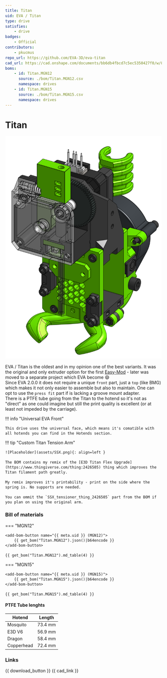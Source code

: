 ```yaml
---
title: Titan
uid: EVA / Titan
type: drive
satisfies:
    - drive
badges:
    - Official
contributors: 
    - pkucmus
repo_url: https://github.com/EVA-3D/eva-titan
cad_url: https://cad.onshape.com/documents/bb6db4fbcd7c5ec5350427f0/w/8da16df4512074fe4659384c/e/d0fc464a4453631a662f183c
boms:
    - id: Titan.MGN12
      source: ./bom/Titan.MGN12.csv
      namespace: drives
    - id: Titan.MGN15
      source: ./bom/Titan.MGN15.csv
      namespace: drives
---
```

# Titan

![preview](assets/Titan.png)

EVA / Titan is the oldest and in my opinion one of the best variants. It was the original and only extruder option for the first [Easy-Mod](https://eva-3d.github.io/easy-mod/) - later was moved to a separate project which EVA become :smile:  
Since EVA 2.0.0 it does not require a unique `front` part, just a `top` (like BMG) which makes it not only easier to assemble but also to maintain. One can opt to use the `press fit` part if is lacking a groove mount adapter.  
There is a PTFE tube going from the Titan to the hotend so it's not as "direct" as one could imagine but still the print quality is excellent (or at least not impeded by the carriage). 

!!! info "Universal EVA Front"

    This drive uses the universal face, which means it's comatible with all hotends you can find in the Hotends section.


!!! tip "Custom Titan Tension Arm"

    ![Placeholder](assets/SSX.png){: align=left }

    The BOM contains my remix of the [E3D Titan Flex Upgrade](https://www.thingiverse.com/thing:2426505) thing which improves the Titan filament path greatly.

    My remix improves it's printability - print on the side where the spring is. No supports are needed.

    You can ommit the `SSX_tensioner_thing_2426505` part from the BOM if you plan on using the original arm.

### Bill of materials


=== "MGN12"

    <add-bom-button name="{{ meta.uid }} (MGN12)">
        {{ get_bom("Titan.MGN12").json()|b64encode }}
    </add-bom-button>
    
    {{ get_bom("Titan.MGN12").md_table(4) }}


=== "MGN15"

    <add-bom-button name="{{ meta.uid }} (MGN15)">
        {{ get_bom("Titan.MGN15").json()|b64encode }}
    </add-bom-button>
    
    {{ get_bom("Titan.MGN15").md_table(4) }}

#### PTFE Tube lenghts

| Hotend | Length |
| ------ | ------ |
| Mosquito | 73.4 mm |
| E3D V6 | 56.9 mm |
| Dragon | 58.4 mm |
| Copperhead | 72.4 mm |

### Links

{{ download_button }}
{{ cad_link }}
